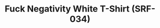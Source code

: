 ---
ee_id_thing: '4368'
site: '1'
type: '2'
inv_num: 2016-079
add_credit:
url: 2016-079-fuck-negativity-white-t-shirt-srf-034
title: Fuck Negativity White T-Shirt (SRF-034)
year: '2016'
display_year: '2016'
medium: T-shirt
dims:
pitch:
ps:
live_url:
youtube:
https://github.com/coryarcangel/alu:
imgs: Arcangel-Surfware-fuck-negativity-white-shirt-2016-079-full-database.jpg
subheading:
download:
commission:
related: "[4277] [2014-088-going-negative-lakes] 2014-088 Going Negative / Lakes"
layout: things-i-made
---
